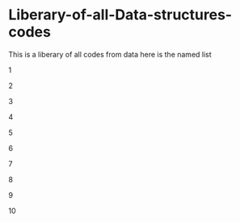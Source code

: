 # Liberary-of-all-Data-structures-codes
This is a liberary of all codes from data here is the named list

1

2

3

4

5

6

7

8

9

10
